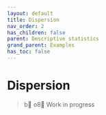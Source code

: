 ```yaml
---
layout: default
title: Dispersion
nav_order: 2
has_children: false
parent: Descriptive statistics
grand_parent: Examples
has_toc: false
---
```

# Dispersion

> b o8 Work in progress




<!-- Generated with mdsplit: https://github.com/alandefreitas/mdsplit -->
